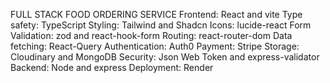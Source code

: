 FULL STACK FOOD ORDERING SERVICE
Frontend: React and vite
Type safety: TypeScript
Styling: Tailwind and Shadcn
Icons: lucide-react
Form Validation: zod and react-hook-form
Routing: react-router-dom
Data fetching: React-Query
Authentication: Auth0
Payment: Stripe
Storage: Cloudinary and MongoDB
Security: Json Web Token and express-validator
Backend: Node and express
Deployment: Render
